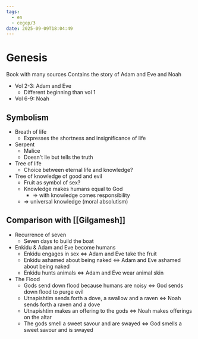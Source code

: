 ```yaml
---
tags:
  - en
  - cegep/3
date: 2025-09-09T18:04:49
---
```


# Genesis

Book with many sources
Contains the story of Adam and Eve and Noah

- Vol 2-3: Adam and Eve
	- Different beginning than vol 1
- Vol 6-9: Noah

## Symbolism

- Breath of life
	- Expresses the shortness and insignificance of life
- Serpent
	- Malice
	- Doesn't lie but tells the truth
- Tree of life
	- Choice between eternal life and knowledge?
- Tree of knowledge of good and evil
	- Fruit as symbol of sex?
	- Knowledge makes humans equal to God
		- => with knowledge comes responsibility
	- => universal knowledge (moral absolutism)

## Comparison with [[Gilgamesh]]

- Recurrence of seven
	- Seven days to build the boat
- Enkidu & Adam and Eve become humans
	- Enkidu engages in sex <=> Adam and Eve take the fruit
	- Enkidu ashamed about being naked <=> Adam and Eve ashamed about being naked
	- Enkidu hunts animals <=> Adam and Eve wear animal skin
- The Flood
	- Gods send down flood because humans are noisy <=> God sends down flood to purge evil
	- Utnapishtim sends forth a dove, a swallow and a raven <=> Noah sends forth a raven and a dove
	- Utnapishtim makes an offering to the gods <=> Noah makes offerings on the altar
	- The gods smell a sweet savour and are swayed <=> God smells a sweet savour and is swayed